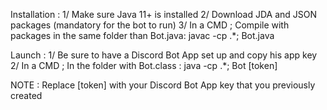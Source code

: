 Installation :
1/ Make sure Java 11+ is installed
2/ Download JDA and JSON packages (mandatory for the bot to run)
3/ In a CMD ; Compile with packages in the same folder than Bot.java: javac -cp .\*; Bot.java

Launch :
1/ Be sure to have a Discord Bot App set up and copy his app key
2/ In a CMD ; In the folder with Bot.class : java -cp .\*; Bot [token]

NOTE : Replace [token] with your Discord Bot App key that you previously created
